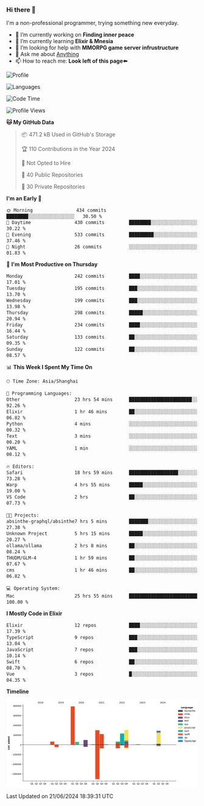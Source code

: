 ### Hi there 👋

I'm a non-professional programmer, trying something new everyday.

<!--
**dyzdyz010/dyzdyz010** is a ✨ _special_ ✨ repository because its `README.md` (this file) appears on your GitHub profile.
-->

- 🔭 I’m currently working on **Finding inner peace**
- 🌱 I’m currently learning **Elixir & Mnesia**
- 🤔 I’m looking for help with **MMORPG game server infrustructure**
- 💬 Ask me about [Anything](https://github.com/dyzdyz010/dyzdyz010/issues)
- 📫 How to reach me: **Look left of this page⬅️**

<!-- - 👯 I’m looking to collaborate on
- 😄 Pronouns: ...
- ⚡ Fun fact: ...
 -->
 
![Profile](https://github-readme-stats.vercel.app/api?username=dyzdyz010&count_private=true&show_icons=true&theme=dracula)

![Languages](https://github-readme-stats.vercel.app/api/top-langs/?username=dyzdyz010&layout=compact&theme=dracula)

<!--START_SECTION:waka-->
![Code Time](http://img.shields.io/badge/Code%20Time-1%2C627%20hrs%2031%20mins-blue)

![Profile Views](http://img.shields.io/badge/Profile%20Views-2-blue)

**🐱 My GitHub Data** 

> 📦 471.2 kB Used in GitHub's Storage 
 > 
> 🏆 110 Contributions in the Year 2024
 > 
> 🚫 Not Opted to Hire
 > 
> 📜 40 Public Repositories 
 > 
> 🔑 30 Private Repositories 
 > 
**I'm an Early 🐤** 

```text
🌞 Morning                434 commits         ████████░░░░░░░░░░░░░░░░░   30.50 % 
🌆 Daytime                430 commits         ████████░░░░░░░░░░░░░░░░░   30.22 % 
🌃 Evening                533 commits         █████████░░░░░░░░░░░░░░░░   37.46 % 
🌙 Night                  26 commits          ░░░░░░░░░░░░░░░░░░░░░░░░░   01.83 % 
```
📅 **I'm Most Productive on Thursday** 

```text
Monday                   242 commits         ████░░░░░░░░░░░░░░░░░░░░░   17.01 % 
Tuesday                  195 commits         ███░░░░░░░░░░░░░░░░░░░░░░   13.70 % 
Wednesday                199 commits         ███░░░░░░░░░░░░░░░░░░░░░░   13.98 % 
Thursday                 298 commits         █████░░░░░░░░░░░░░░░░░░░░   20.94 % 
Friday                   234 commits         ████░░░░░░░░░░░░░░░░░░░░░   16.44 % 
Saturday                 133 commits         ██░░░░░░░░░░░░░░░░░░░░░░░   09.35 % 
Sunday                   122 commits         ██░░░░░░░░░░░░░░░░░░░░░░░   08.57 % 
```


📊 **This Week I Spent My Time On** 

```text
🕑︎ Time Zone: Asia/Shanghai

💬 Programming Languages: 
Other                    23 hrs 54 mins      ███████████████████████░░   92.26 % 
Elixir                   1 hr 46 mins        ██░░░░░░░░░░░░░░░░░░░░░░░   06.82 % 
Python                   4 mins              ░░░░░░░░░░░░░░░░░░░░░░░░░   00.32 % 
Text                     3 mins              ░░░░░░░░░░░░░░░░░░░░░░░░░   00.20 % 
YAML                     1 min               ░░░░░░░░░░░░░░░░░░░░░░░░░   00.12 % 

🔥 Editors: 
Safari                   18 hrs 59 mins      ██████████████████░░░░░░░   73.28 % 
Warp                     4 hrs 55 mins       █████░░░░░░░░░░░░░░░░░░░░   19.00 % 
VS Code                  2 hrs               ██░░░░░░░░░░░░░░░░░░░░░░░   07.73 % 

🐱‍💻 Projects: 
absinthe-graphql/absinthe7 hrs 5 mins        ███████░░░░░░░░░░░░░░░░░░   27.38 % 
Unknown Project          5 hrs 15 mins       █████░░░░░░░░░░░░░░░░░░░░   20.27 % 
ollama/ollama            2 hrs 8 mins        ██░░░░░░░░░░░░░░░░░░░░░░░   08.24 % 
THUDM/GLM-4              1 hr 59 mins        ██░░░░░░░░░░░░░░░░░░░░░░░   07.67 % 
cms                      1 hr 46 mins        ██░░░░░░░░░░░░░░░░░░░░░░░   06.82 % 

💻 Operating System: 
Mac                      25 hrs 55 mins      █████████████████████████   100.00 % 
```

**I Mostly Code in Elixir** 

```text
Elixir                   12 repos            ████░░░░░░░░░░░░░░░░░░░░░   17.39 % 
TypeScript               9 repos             ███░░░░░░░░░░░░░░░░░░░░░░   13.04 % 
JavaScript               7 repos             ███░░░░░░░░░░░░░░░░░░░░░░   10.14 % 
Swift                    6 repos             ██░░░░░░░░░░░░░░░░░░░░░░░   08.70 % 
Vue                      3 repos             █░░░░░░░░░░░░░░░░░░░░░░░░   04.35 % 
```



**Timeline**

![Lines of Code chart](https://raw.githubusercontent.com/dyzdyz010/dyzdyz010/master/assets/bar_graph.png)


 Last Updated on 21/06/2024 18:39:31 UTC
<!--END_SECTION:waka-->
